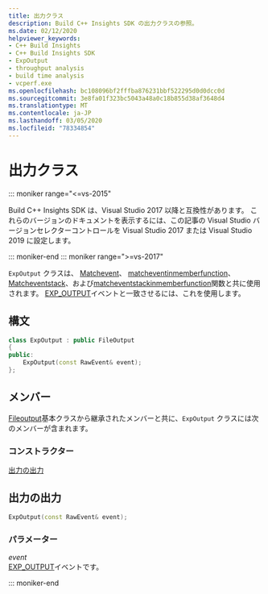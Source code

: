 ```yaml
---
title: 出力クラス
description: Build C++ Insights SDK の出力クラスの参照。
ms.date: 02/12/2020
helpviewer_keywords:
- C++ Build Insights
- C++ Build Insights SDK
- ExpOutput
- throughput analysis
- build time analysis
- vcperf.exe
ms.openlocfilehash: bc108096bf2fffba876231bbf522295d0d0dcc0d
ms.sourcegitcommit: 3e8fa01f323bc5043a48a0c18b855d38af3648d4
ms.translationtype: MT
ms.contentlocale: ja-JP
ms.lasthandoff: 03/05/2020
ms.locfileid: "78334854"
---
```

# <a name="expoutput-class"></a>出力クラス

::: moniker range="<=vs-2015"

Build C++ Insights SDK は、Visual Studio 2017 以降と互換性があります。 これらのバージョンのドキュメントを表示するには、この記事の Visual Studio バージョンセレクターコントロールを Visual Studio 2017 または Visual Studio 2019 に設定します。

::: moniker-end
::: moniker range=">=vs-2017"

`ExpOutput` クラスは、 [Matchevent](../functions/match-event.md)、 [matcheventinmemberfunction](../functions/match-event-in-member-function.md)、 [Matcheventstack](../functions/match-event-stack.md)、および[matcheventstackinmemberfunction](../functions/match-event-stack-in-member-function.md)関数と共に使用されます。 [EXP_OUTPUT](../event-table.md#exp-output)イベントと一致させるには、これを使用します。

## <a name="syntax"></a>構文

```cpp
class ExpOutput : public FileOutput
{
public:
    ExpOutput(const RawEvent& event);
};
```

## <a name="members"></a>メンバー

[Fileoutput](file-output.md)基本クラスから継承されたメンバーと共に、`ExpOutput` クラスには次のメンバーが含まれます。

### <a name="constructors"></a>コンストラクター

[出力の出力](#exp-output)

## <a name="exp-output"></a>出力の出力

```cpp
ExpOutput(const RawEvent& event);
```

### <a name="parameters"></a>パラメーター

*event*\
[EXP_OUTPUT](../event-table.md#exp-output)イベントです。

::: moniker-end
